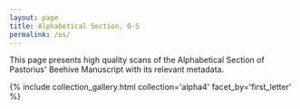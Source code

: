 ```yaml
---
layout: page
title: Alphabetical Section, O-S
permalink: /os/
---
```


This page presents high quality scans of the Alphabetical Section of Pastorius' Beehive Manuscript with its relevant metadata.

{% include collection_gallery.html collection='alpha4' facet_by='first_letter' %}
